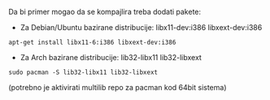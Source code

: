 Da bi primer mogao da se kompajlira treba dodati pakete:

- Za Debian/Ubuntu bazirane distribucije: libx11-dev:i386 libxext-dev:i386

```
apt-get install libx11-6:i386 libxext-dev:i386
```

- Za Arch bazirane distribucije: lib32-libx11 lib32-libxext

```
sudo pacman -S lib32-libx11 lib32-libxext
```
(potrebno je aktivirati multilib repo za pacman kod 64bit sistema)
